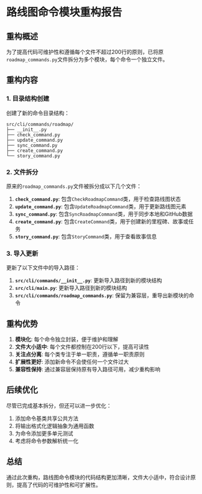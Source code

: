 # 路线图命令模块重构报告

## 重构概述

为了提高代码可维护性和遵循每个文件不超过200行的原则，已将原`roadmap_commands.py`文件拆分为多个模块，每个命令一个独立文件。

## 重构内容

### 1. 目录结构创建

创建了新的命令目录结构：

```
src/cli/commands/roadmap/
├── __init__.py
├── check_command.py
├── update_command.py
├── sync_command.py
├── create_command.py
└── story_command.py
```

### 2. 文件拆分

原来的`roadmap_commands.py`文件被拆分成以下几个文件：

1. **`check_command.py`**: 包含`CheckRoadmapCommand`类，用于检查路线图状态
2. **`update_command.py`**: 包含`UpdateRoadmapCommand`类，用于更新路线图元素
3. **`sync_command.py`**: 包含`SyncRoadmapCommand`类，用于同步本地和GitHub数据
4. **`create_command.py`**: 包含`CreateCommand`类，用于创建新的里程碑、故事或任务
5. **`story_command.py`**: 包含`StoryCommand`类，用于查看故事信息

### 3. 导入更新

更新了以下文件中的导入路径：

1. **`src/cli/commands/__init__.py`**: 更新导入路径到新的模块结构
2. **`src/cli/main.py`**: 更新导入路径到新的模块结构
3. **`src/cli/commands/roadmap_commands.py`**: 保留为兼容层，重导出新模块的命令

## 重构优势

1. **模块化**: 每个命令独立封装，便于维护和理解
2. **文件大小适中**: 每个文件都控制在200行以下，提高可读性
3. **关注点分离**: 每个类专注于单一职责，遵循单一职责原则
4. **扩展性更好**: 添加新命令不会使任何一个文件过大
5. **兼容性保持**: 通过兼容层保持原有导入路径可用，减少重构影响

## 后续优化

尽管已完成基本拆分，但还可以进一步优化：

1. 添加命令基类共享公共方法
2. 将输出格式化逻辑抽象为通用函数
3. 为命令添加更多单元测试
4. 考虑将命令参数解析统一化

## 总结

通过此次重构，路线图命令模块的代码结构更加清晰，文件大小适中，符合设计原则，提高了代码的可维护性和可扩展性。
